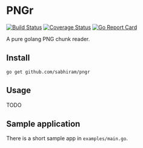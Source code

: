 # PNGr

[![Build Status](https://travis-ci.org/sabhiram/pngr.svg?branch=master)](https://travis-ci.org/sabhiram/pngr) [![Coverage Status](https://coveralls.io/repos/github/sabhiram/pngr/badge.svg?branch=master)](https://coveralls.io/github/sabhiram/pngr?branch=master) [![Go Report Card](https://goreportcard.com/badge/github.com/sabhiram/pngr)](https://goreportcard.com/report/github.com/sabhiram/pngr)

A pure golang PNG chunk reader.

## Install

```
go get github.com/sabhiram/pngr
```


## Usage

TODO


## Sample application

There is a short sample app in `examples/main.go`. 
